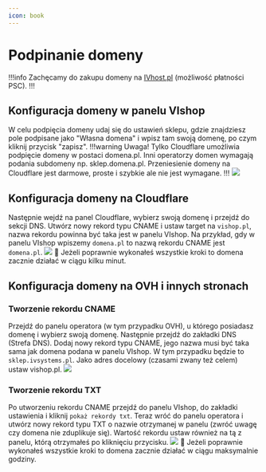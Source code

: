 ```yaml
---
icon: book
---
```


# Podpinanie domeny

!!!info
Zachęcamy do zakupu domeny na [IVhost.pl](https://ivhost.pl) (możliwość płatności PSC).
!!!

## Konfiguracja domeny w panelu VIshop
W celu podpięcia domeny udaj się do ustawień sklepu, gdzie znajdziesz pole podpisane jako "Własna domena" i wpisz tam swoją
domenę, po czym kliknij przycisk "zapisz". 
!!!warning Uwaga!
Tylko Cloudflare umożliwia podpięcie domeny w postaci domena.pl. Inni operatorzy domen wymagają podania subdomeny
np. sklep.domena.pl. Przeniesienie domeny na Cloudflare jest darmowe, proste i szybkie ale nie jest wymagane.
!!!
![](https://i.imgur.com/3uT01E3.png)
## Konfiguracja domeny na Cloudflare
Następnie wejdź na panel Cloudflare, wybierz swoją domenę i przejdź do sekcji DNS. 
Utwórz nowy rekord typu CNAME i ustaw target na `vishop.pl`, nazwa rekordu powinna być taka jest w panelu VIshop.
Na przykład, gdy w panelu VIshop wpiszemy `domena.pl` to nazwą rekordu CNAME jest `domena.pl`.
![](https://i.imgur.com/9BkBjEg.png)
:tada: Jeżeli poprawnie wykonałeś wszystkie kroki to domena zacznie działać w ciągu kilku minut.
## Konfiguracja domeny na OVH i innych stronach
### Tworzenie rekordu CNAME
Przejdź do panelu operatora (w tym przypadku OVH), u którego posiadasz domenę i wybierz swoją domenę. Następnie przejdź
do zakładki DNS (Strefa DNS). Dodaj nowy rekord typu CNAME, jego nazwa musi być taka sama jak domena podana w panelu VIshop.
W tym przypadku będzie to `sklep.ivsystems.pl`. Jako adres docelowy (czasami zwany też celem) ustaw vishop.pl.
![](https://i.imgur.com/aYkafxG.png)
### Tworzenie rekordu TXT
Po utworzeniu rekordu CNAME przejdź do panelu VIshop, do zakładki ustawienia i kliknij `pokaż rekordy txt`. Teraz wróć do
panelu operatora i utwórz nowy rekord typu TXT o nazwie otrzymanej w panelu (zwróć uwagę czy domena nie zduplikuje się).
Wartość rekordu ustaw również na tą z panelu, którą otrzymałeś po kliknięciu przycisku.
![](https://i.imgur.com/km0zJQB.png)
:tada: Jeżeli poprawnie wykonałeś wszystkie kroki to domena zacznie działać w ciągu maksymalnie godziny.
